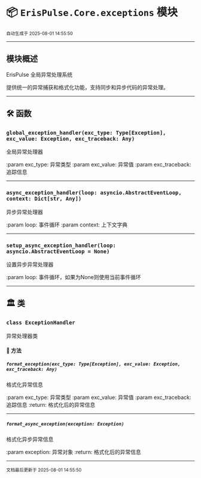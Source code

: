 # 📦 `ErisPulse.Core.exceptions` 模块

<sup>自动生成于 2025-08-01 14:55:50</sup>

---

## 模块概述


ErisPulse 全局异常处理系统

提供统一的异常捕获和格式化功能，支持同步和异步代码的异常处理。

---

## 🛠️ 函数

### `global_exception_handler(exc_type: Type[Exception], exc_value: Exception, exc_traceback: Any)`

全局异常处理器

:param exc_type: 异常类型
:param exc_value: 异常值
:param exc_traceback: 追踪信息

---

### `async_exception_handler(loop: asyncio.AbstractEventLoop, context: Dict[str, Any])`

异步异常处理器

:param loop: 事件循环
:param context: 上下文字典

---

### `setup_async_exception_handler(loop: asyncio.AbstractEventLoop = None)`

设置异步异常处理器

:param loop: 事件循环，如果为None则使用当前事件循环

---

## 🏛️ 类

### `class ExceptionHandler`

异常处理器类


#### 🧰 方法

##### `format_exception(exc_type: Type[Exception], exc_value: Exception, exc_traceback: Any)`

格式化异常信息

:param exc_type: 异常类型
:param exc_value: 异常值
:param exc_traceback: 追踪信息
:return: 格式化后的异常信息

---

##### `format_async_exception(exception: Exception)`

格式化异步异常信息

:param exception: 异常对象
:return: 格式化后的异常信息

---

<sub>文档最后更新于 2025-08-01 14:55:50</sub>